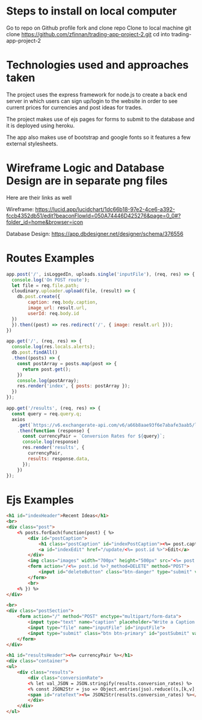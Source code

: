 # Steps to install on local computer
Go to repo on Github profile
fork and clone repo
Clone to local machine
git clone https://github.com/zfinnan/trading-app-project-2.git
cd into trading-app-project-2

# Technologies used and approaches taken

The project uses the express framework for node.js to create a back end server in which users can sign up/login to the website in order to see current prices for currencies and post ideas for trades. 

The project makes use of ejs pages for forms to submit to the database and it is deployed using heroku. 

The app also makes use of bootstrap and google fonts so it features a few external stylesheets. 

# Wireframe Logic and Database Design are in separate png files

Here are their links as well 

Wireframe: https://lucid.app/lucidchart/1dc66b18-97e2-4ce6-a392-fccb4352db51/edit?beaconFlowId=050A74446D425276&page=0_0#?folder_id=home&browser=icon

Database Design: https://app.dbdesigner.net/designer/schema/376556

# Routes Examples

```javascript
app.post('/', isLoggedIn, uploads.single('inputFile'), (req, res) => {
  console.log('On POST route');
  let file = req.file.path;
  cloudinary.uploader.upload(file, (result) => {      
    db.post.create({
        caption: req.body.caption,
        image_url: result.url,
        userId: req.body.id
  })
  }).then((post) => res.redirect('/', { image: result.url }));
})

app.get('/', (req, res) => {
  console.log(res.locals.alerts);
  db.post.findAll()
  .then((posts) => {
    const postArray = posts.map(post => {
      return post.get();
    })
    console.log(postArray);    
    res.render('index', { posts: postArray });
  })
});

app.get('/results', (req, res) => {
  const query = req.query.q;
  axios
    .get(`https://v6.exchangerate-api.com/v6/a66b8aae93f6e7abafe3aab5/latest/${query}`)
    .then(function (response) {
      const currencyPair = `Conversion Rates for ${query}`;
      console.log(response)
      res.render('results', {
        currencyPair,
        results: response.data,
      });
    })
});
```

# Ejs Examples 

```html
<h1 id="indexHeader">Recent Ideas</h1>
<br>
<div class="post">
    <% posts.forEach(function(post) { %>
        <div id="postCaption">
            <h1 class="postCaption" id="indexPostCaption"><%= post.caption %></h1>
            <a id="indexEdit" href="/update/<%= post.id %>">Edit</a>
        </div>
        <img class="images" width="700px" height="500px" src="<%= post.image_url %>" alt="uploaded image"> 
        <form action="/<%= post.id %>?_method=DELETE" method="POST">
            <input id="deleteButton" class="btn-danger" type="submit" value="Remove Idea" >
        </form>
        <br>
    <% }) %>
</div>

<br>
<div class="postSection">
    <form action="/" method="POST" enctype="multipart/form-data">
        <input type="text" name="caption" placeholder="Write a Caption:" id="postText">
        <input type="file" name="inputFile" id="inputFile"> 
        <input type="submit" class="btn btn-primary" id="postSubmit" value="Post">
    </form>
</div>

<h1 id="resultsHeader"><%= currencyPair %></h1>
<div class="container">
<ul>
    <div class="results">
        <div class="conversionRate">
        <% let val_JSON = JSON.stringify(results.conversion_rates) %> 
        <% const JSON2Str = jso => Object.entries(jso).reduce((s,[k,v],i)=>s + (i?',':'') + ` ${k}: ${v}`,'') %>
        <span id="rateText"><%= JSON2Str(results.conversion_rates) %></span><br> 
        </div>
    </div>
</ul> 
```
